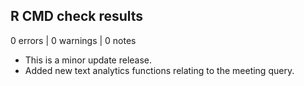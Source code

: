 ## R CMD check results

0 errors | 0 warnings | 0 notes

* This is a minor update release.
* Added new text analytics functions relating to the meeting query.
